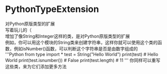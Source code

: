 # PythonTypeExtension
对Python原版类型的扩展<br>
写着玩儿的（<br>
增加了像String和Integer这样的类，是对Python原版类型的扩展<br>
例如，你可以用这个模块的String类来创建字符串，这样你就可以使用这个类的函数，例如isNumber()函数，可以判断这个字符串是否是由数字组成的<br>
'''Python
  from type import *
  test = String("Hello World")
  print(test) # Hello World
  print(test.isnumber()) # False
  print(test.length) # 11
'''
你同样可以重写这些类，来为它们添加更多方法<br>
